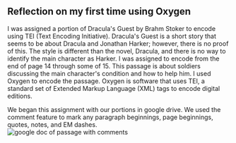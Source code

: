 ## Reflection on my first time using Oxygen

  I was assigned a portion of Dracula's Guest by Brahm Stoker to encode using TEI (Text Encoding Initiative). Dracula's Guest is a short story that seems to be about Dracula and Jonathan Harker; however, there is no proof of this. The style is different than the novel, Dracula, and there is no way to identify the main character as Harker. I was assigned to encode from the end of page 14 through some of 15. This passage is about soldiers discussing the main character's condition and how to help him. I used Oxygen to encode the passage. Oxygen is software that uses TEI, a standard set of Extended Markup Language (XML) tags to encode digital editions.
  
  We began this assignment with our portions in google drive. We used the comment feature to mark any paragraph beginnings, page beginnings, quotes, notes, and EM dashes.        
  ![google doc of passage with comments](https://Rebecca-S1.github.io/Rebecca-S/images/googledoc.jpg) 
  
  
